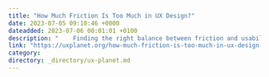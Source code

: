 ```yaml
---
title: "How Much Friction Is Too Much in UX Design?"
date: 2023-07-05 09:10:46 +0000
dateadded: 2023-07-06 00:01:01 +0100
description: "    Finding the right balance between friction and usability  Continue reading on UX Planet »  "
link: "https://uxplanet.org/how-much-friction-is-too-much-in-ux-design-450d041dd5c6?source=rss----819cc2aaeee0---4"
category:
directory: _directory/ux-planet.md
---
```

